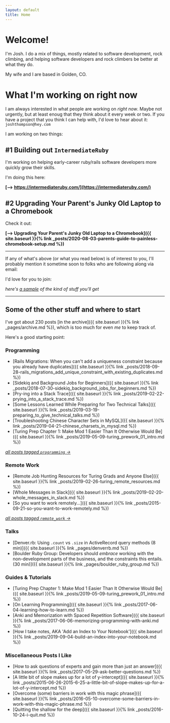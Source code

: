 ```yaml
---
layout: default
title: Home
---
```


# Welcome!

I'm Josh. I do a mix of things, mostly related to software development, rock climbing, and helping software developers and rock climbers be better at what they do. 

My wife and I are based in Golden, CO. 

# What I'm working on right now

I am always interested in what people are working on _right now_. Maybe not urgently, but at least enoug that they think about it every week or two. If you have a project that you think I can help with, I'd love to hear about it: `joshthompson@hey.com`

I am working on two things:

## \#1 Building out `IntermediateRuby`

I'm working on helping early-career ruby/rails software developers more quickly grow their skills. 

I'm doing this here: 

**[--> https://intermediateruby.com/](https://intermediateruby.com/)**


## \#2 Upgrading Your Parent's Junky Old Laptop to a Chromebook

Check it out:

**[--> Upgrading Your Parent's Junky Old Laptop to a Chromebook]({{ site.baseurl }}{% link _posts/2020-08-03-parents-guide-to-painless-chromebook-setup.md %})**

------------------------------------

If any of what's above (or what you read below) is of interest to you, I'll probably mention it sometime soon to folks who are following along via email:

I'd love for you to join:

<script async data-uid="b69af6ca8e" src="https://josh-thompson.ck.page/b69af6ca8e/index.js"></script>

_here's [a sample](https://ckarchive.com/b/27u2hohnplq6) of the kind of stuff you'll get_

-------------------------------------

## Some of the other stuff and where to start

I've got about 230 posts [in the archive]({{ site.baseurl }}{% link _pages/archive.md %}), which is too much for even _me_ to keep track of. 

Here's a good starting point:


### Programming

- [Rails Migrations: When you can't add a uniqueness constraint because you already have duplicates]({{ site.baseurl }}{% link _posts/2018-09-28-rails_migrations_add_unique_constraint_with_existing_duplicates.md %})
- [Sidekiq and Background Jobs for Beginners]({{ site.baseurl }}{% link _posts/2018-07-30-sidekiq_background_jobs_for_beginners.md %})
- [Pry-ing into a Stack Trace]({{ site.baseurl }}{% link _posts/2019-02-22-prying_into_a_stack_trace.md %})
- [Some Lessons Learned While Preparing for Two Technical Talks]({{ site.baseurl }}{% link _posts/2019-03-19-preparing_to_give_technical_talks.md %})
- [Troubleshooting Chinese Character Sets in MySQL]({{ site.baseurl }}{% link _posts/2019-04-21-chinese_charsets_in_mysql.md %})
- [Turing Prep Chapter 1: Make Mod 1 Easier Than It Otherwise Would Be]({{ site.baseurl }}{% link _posts/2019-05-09-turing_prework_01_intro.md %})

_[all posts tagged `programming` ->](https://josh.works/tags#programming)_


### Remote Work

- [Remote Job Hunting Resources for Turing Grads and Anyone Else]({{ site.baseurl }}{% link _posts/2019-02-26-turing_remote_resources.md %})
- [Whole Messages in Slack]({{ site.baseurl }}{% link _posts/2019-02-20-whole_messages_in_slack.md %})
- [So you want to work remotely...]({{ site.baseurl }}{% link _posts/2015-09-21-so-you-want-to-work-remotely.md %})

_[all posts tagged `remote_work` ->](https://josh.works/tags#remote_work)_

### Talks

- [Denver.rb: Using `.count` vs `.size` in ActiveRecord query methods (8 min)]({{ site.baseurl }}{% link _pages/denverrb.md %}) 
- [Boulder Ruby Group: Developers should _embrace_ working with the non-development parts of the business, and the constraints this entails. (30 min)]({{ site.baseurl }}{% link _pages/boulder_ruby_group.md %})

### Guides & Tutorials

- [Turing Prep Chapter 1: Make Mod 1 Easier Than It Otherwise Would Be]({{ site.baseurl }}{% link _posts/2019-05-09-turing_prework_01_intro.md %})
- [On Learning Programming]({{ site.baseurl }}{% link _posts/2017-06-04-learning-how-to-learn.md %})
- [Anki and Memorization with Spaced Repetition Software]({{ site.baseurl }}{% link _posts/2017-06-06-memorizing-programming-with-anki.md %})
- [How I take notes, AKA 'Add an Index to Your Notebook']({{ site.baseurl }}{% link _posts/2019-09-04-build-an-index-into-your-notebook.md %})


### Miscellaneous Posts I Like

- [How to ask questions of experts and gain more than just an answer]({{ site.baseurl }}{% link _posts/2017-05-29-ask-better-questions.md %})
- [A little bit of slope makes up for a lot of y-intercept]({{ site.baseurl }}{% link _posts/2015-06-26-2015-6-25-a-little-bit-of-slope-makes-up-for-a-lot-of-y-intercept.md %})
- [Overcome (some) barriers in work with this magic phrase]({{ site.baseurl }}{% link _posts/2016-05-10-overcome-some-barriers-in-work-with-this-magic-phrase.md %})
- [Quitting the shallow for the deep]({{ site.baseurl }}{% link _posts/2016-10-24-i-quit.md %})




